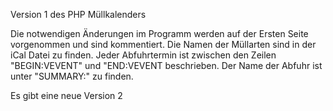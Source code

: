 Version 1 des PHP Müllkalenders

Die notwendigen Änderungen im Programm werden auf der Ersten Seite vorgenommen und sind kommentiert. Die Namen der Müllarten sind in der iCal Datei zu finden. Jeder Abfuhrtermin ist zwischen den Zeilen "BEGIN:VEVENT" und "END:VEVENT beschrieben. Der Name der Abfuhr ist unter "SUMMARY:" zu finden.

Es gibt eine neue Version 2
